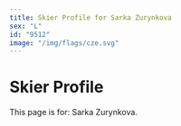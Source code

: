 ```yaml
---
title: Skier Profile for Sarka Zurynkova
sex: "L"
id: "9512"
image: "/img/flags/cze.svg" 
---
```


# Skier Profile

This page is for: Sarka Zurynkova.
    